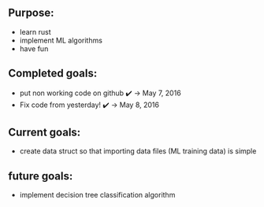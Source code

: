 ## Purpose:
* learn rust
* implement ML algorithms
* have fun
 
## Completed goals:
* put non working code on github :heavy_check_mark: -> May 7, 2016
* Fix code from yesterday! :heavy_check_mark: -> May 8, 2016 

## Current goals:
* create data struct so that importing data files (ML training data) is simple

## future goals:
* implement decision tree classification algorithm 

